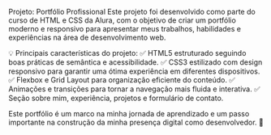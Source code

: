 Projeto: Portfólio Profissional
Este projeto foi desenvolvido como parte do curso de HTML e CSS da Alura, com o objetivo de criar um portfólio moderno e responsivo para apresentar meus trabalhos, habilidades e experiências na área de desenvolvimento web.

💡 Principais características do projeto:
✅ HTML5 estruturado seguindo boas práticas de semântica e acessibilidade.
✅ CSS3 estilizado com design responsivo para garantir uma ótima experiência em diferentes dispositivos.
✅ Flexbox e Grid Layout para organização eficiente do conteúdo.
✅ Animações e transições para tornar a navegação mais fluida e interativa.
✅ Seção sobre mim, experiência, projetos e formulário de contato.

Este portfólio é um marco na minha jornada de aprendizado e um passo importante na construção da minha presença digital como desenvolvedor. 🚀
